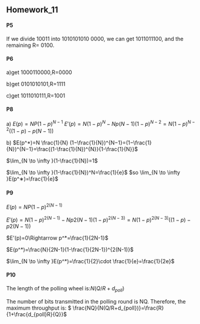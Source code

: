 ## Homework_11

#### P5
If we divide 10011 into 1010101010 0000, we can get 1011011100, and the remaining R= 0100. 
#### P6
a)get 1000110000,R=0000

b)get 0101010101,R=1111

c)get 1011010111,R=1001

#### P8
a)
$E(p)=NP(1-p)^{N-1}$
$E'(p)=N(1-p)^N-Np(N-1)(1-p)^{N-2}=N(1-p)^{N-2}((1-p)-p(N-1))$

b)
$E(p^*)=N \frac{1}{N} (1−\frac{1}{N})^{N−1}=(1−\frac{1}{N})^{N−1}=\frac{(1-\frac{1}{N})^{N}}{1-\frac{1}{N}}$

$\lim_{N \to \infty }(1-\frac{1}{N})=1$

$\lim_{N \to \infty }(1-\frac{1}{N})^N=\frac{1}{e}$
$so \lim_{N \to \infty }E(p^∗)=\frac{1}{e}$

#### P9

$E(p)=NP(1−p)^{2(N−1)}$

$E'(p)=N(1-p)^{2(N-1)}-Np2(N-1)(1-p)^{2(N-3)}=N(1−p)^{2(N−3)}((1−p)-p2(N−1))$

$E'(p)=0\Rightarrow p^*=\frac{1}{2N-1}$

$E(p^*)=\frac{N}{2N-1}(1-\frac{1}{2N-1})^{2(N-1)}$

$\lim_{N \to \infty }E(p^*)=\frac{1}{2}\cdot \frac{1}{e}=\frac{1}{2e}$

#### P10

The length of the polling wheel is:$N(Q/R+d_{poll})$

The number of bits transmitted in the polling round is NQ. Therefore, the maximum throughput is:
$ \frac{NQ}{N(Q/R+d_{poll})}=\frac{R}{1+\frac{d_{poll}R}{Q}}$
